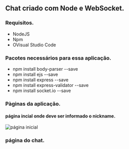 ## Chat criado com Node e WebSocket.

### Requisitos.

- NodeJS
- Npm
- OVisual Studio Code

### Pacotes necessários para essa aplicação.

- npm install body-parser --save
- npm install ejs --save
- npm install express --save
- npm install express-validator --save
- npm install socket.io --save


### Pàginas da aplicação.

#### página incial onde deve ser informado o nickname.

![página inicial](https://user-images.githubusercontent.com/17622032/50499512-4cd1bd80-0a31-11e9-8da9-ef2040edad88.png)



### página do chat.

 
